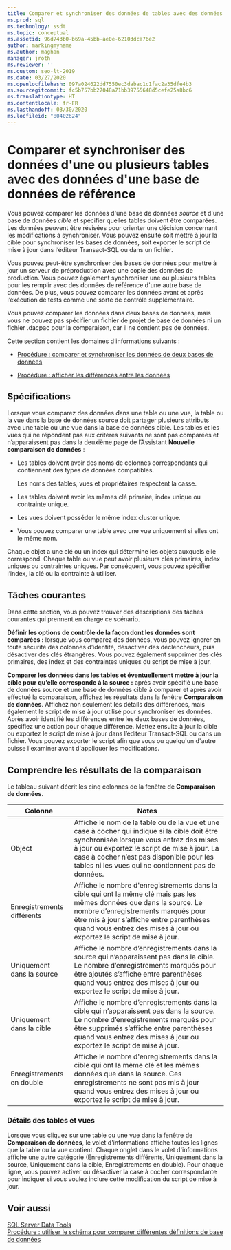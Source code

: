 ```yaml
---
title: Comparer et synchroniser des données de tables avec des données d'une base de données de référence
ms.prod: sql
ms.technology: ssdt
ms.topic: conceptual
ms.assetid: 96d743b0-b69a-45bb-ae0e-62103dca76e2
author: markingmyname
ms.author: maghan
manager: jroth
ms.reviewer: ''
ms.custom: seo-lt-2019
ms.date: 03/27/2020
ms.openlocfilehash: 097a024622dd7550ec3dabac1c1fac2a35dfe4b3
ms.sourcegitcommit: fc5b757bb27048a71bb39755648d5cefe25a8bc6
ms.translationtype: HT
ms.contentlocale: fr-FR
ms.lasthandoff: 03/30/2020
ms.locfileid: "80402624"
---
```

# <a name="compare-and-synchronize-data-in-one-or-more-tables-with-data-in-a-reference-database"></a>Comparer et synchroniser des données d'une ou plusieurs tables avec des données d'une base de données de référence

Vous pouvez comparer les données d'une base de données *source* et d'une base de données *cible* et spécifier quelles tables doivent être comparées. Les données peuvent être révisées pour orienter une décision concernant les modifications à synchroniser. Vous pouvez ensuite soit mettre à jour la cible pour synchroniser les bases de données, soit exporter le script de mise à jour dans l’éditeur Transact\-SQL ou dans un fichier.  
  
Vous pouvez peut-être synchroniser des bases de données pour mettre à jour un serveur de préproduction avec une copie des données de production. Vous pouvez également synchroniser une ou plusieurs tables pour les remplir avec des données de référence d'une autre base de données. De plus, vous pouvez comparer les données avant et après l’exécution de tests comme une sorte de contrôle supplémentaire.  
  
Vous pouvez comparer les données dans deux bases de données, mais vous ne pouvez pas spécifier un fichier de projet de base de données ni un fichier .dacpac pour la comparaison, car il ne contient pas de données.  
  
Cette section contient les domaines d’informations suivants :  
  
-   [Procédure : comparer et synchroniser les données de deux bases de données](../ssdt/how-to-compare-and-synchronize-the-data-of-two-databases.md)  
  
-   [Procédure : afficher les différences entre les données](../ssdt/how-to-view-data-differences.md)  
  
## <a name="requirements"></a>Spécifications  
Lorsque vous comparez des données dans une table ou une vue, la table ou la vue dans la base de données source doit partager plusieurs attributs avec une table ou une vue dans la base de données cible. Les tables et les vues qui ne répondent pas aux critères suivants ne sont pas comparées et n’apparaissent pas dans la deuxième page de l’Assistant **Nouvelle comparaison de données** :  
  
-   Les tables doivent avoir des noms de colonnes correspondants qui contiennent des types de données compatibles.  
  
    Les noms des tables, vues et propriétaires respectent la casse.  
  
-   Les tables doivent avoir les mêmes clé primaire, index unique ou contrainte unique.  
  
-   Les vues doivent posséder le même index cluster unique.  
  
-   Vous pouvez comparer une table avec une vue uniquement si elles ont le même nom.  
  
Chaque objet a une clé ou un index qui détermine les objets auxquels elle correspond. Chaque table ou vue peut avoir plusieurs clés primaires, index uniques ou contraintes uniques. Par conséquent, vous pouvez spécifier l’index, la clé ou la contrainte à utiliser.  
  
## <a name="common-tasks"></a>Tâches courantes  
Dans cette section, vous pouvez trouver des descriptions des tâches courantes qui prennent en charge ce scénario.  
  
**Définir les options de contrôle de la façon dont les données sont comparées :** lorsque vous comparez des données, vous pouvez ignorer en toute sécurité des colonnes d’identité, désactiver des déclencheurs, puis désactiver des clés étrangères. Vous pouvez également supprimer des clés primaires, des index et des contraintes uniques du script de mise à jour.  
  
**Comparer les données dans les tables et éventuellement mettre à jour la cible pour qu’elle corresponde à la source :** après avoir spécifié une base de données source et une base de données cible à comparer et après avoir effectué la comparaison, affichez les résultats dans la fenêtre **Comparaison de données**. Affichez non seulement les détails des différences, mais également le script de mise à jour utilisé pour synchroniser les données. Après avoir identifié les différences entre les deux bases de données, spécifiez une action pour chaque différence. Mettez ensuite à jour la cible ou exportez le script de mise à jour dans l’éditeur Transact\-SQL ou dans un fichier. Vous pouvez exporter le script afin que vous ou quelqu'un d'autre puisse l'examiner avant d'appliquer les modifications.  
  
## <a name="understanding-comparison-results"></a><a name="UnderstandingDataCompareResults"></a>Comprendre les résultats de la comparaison  
Le tableau suivant décrit les cinq colonnes de la fenêtre de **Comparaison de données**.  
  
|Colonne|Notes|  
|----------|---------|  
|Object|Affiche le nom de la table ou de la vue et une case à cocher qui indique si la cible doit être synchronisée lorsque vous entrez des mises à jour ou exportez le script de mise à jour. La case à cocher n’est pas disponible pour les tables ni les vues qui ne contiennent pas de données.|  
|Enregistrements différents|Affiche le nombre d'enregistrements dans la cible qui ont la même clé mais pas les mêmes données que dans la source. Le nombre d’enregistrements marqués pour être mis à jour s’affiche entre parenthèses quand vous entrez des mises à jour ou exportez le script de mise à jour.|  
|Uniquement dans la source|Affiche le nombre d’enregistrements dans la source qui n’apparaissent pas dans la cible. Le nombre d’enregistrements marqués pour être ajoutés s’affiche entre parenthèses quand vous entrez des mises à jour ou exportez le script de mise à jour.|  
|Uniquement dans la cible|Affiche le nombre d’enregistrements dans la cible qui n’apparaissent pas dans la source. Le nombre d’enregistrements marqués pour être supprimés s’affiche entre parenthèses quand vous entrez des mises à jour ou exportez le script de mise à jour.|  
|Enregistrements en double|Affiche le nombre d'enregistrements dans la cible qui ont la même clé et les mêmes données que dans la source. Ces enregistrements ne sont pas mis à jour quand vous entrez des mises à jour ou exportez le script de mise à jour.|  
  
### <a name="table-and-view-details"></a>Détails des tables et vues  
Lorsque vous cliquez sur une table ou une vue dans la fenêtre de **Comparaison de données**, le volet d'informations affiche toutes les lignes que la table ou la vue contient. Chaque onglet dans le volet d'informations affiche une autre catégorie (Enregistrements différents, Uniquement dans la source, Uniquement dans la cible, Enregistrements en double). Pour chaque ligne, vous pouvez activer ou désactiver la case à cocher correspondante pour indiquer si vous voulez inclure cette modification du script de mise à jour.  
  
## <a name="see-also"></a>Voir aussi  
[SQL Server Data Tools](../ssdt/sql-server-data-tools.md)  
[Procédure : utiliser le schéma pour comparer différentes définitions de base de données](../ssdt/how-to-use-schema-compare-to-compare-different-database-definitions.md)  
  
